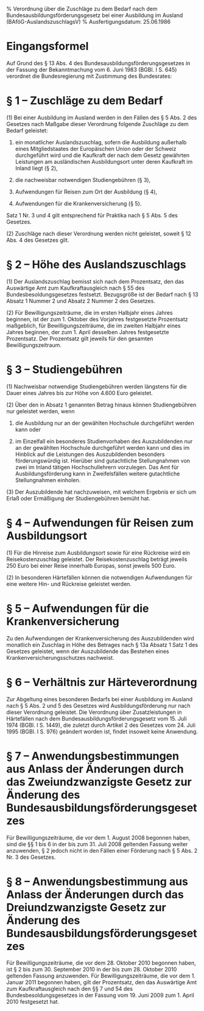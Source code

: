 % Verordnung über die Zuschläge zu dem Bedarf nach dem Bundesausbildungsförderungsgesetz bei einer Ausbildung im Ausland  (BAföG-AuslandszuschlagsV)
% Ausfertigungsdatum: 25.06.1986
 
# Eingangsformel

Auf Grund des § 13 Abs. 4 des Bundesausbildungsförderungsgesetzes in der Fassung der Bekanntmachung vom 6. Juni 1983 (BGBl. I S. 645) verordnet die Bundesregierung mit Zustimmung des Bundesrates:

# § 1 – Zuschläge zu dem Bedarf

(1) Bei einer Ausbildung im Ausland werden in den Fällen des § 5 Abs. 2 des Gesetzes nach Maßgabe dieser Verordnung folgende Zuschläge zu dem Bedarf geleistet:

1. ein monatlicher Auslandszuschlag, sofern die Ausbildung außerhalb eines Mitgliedstaates der Europäischen Union oder der Schweiz durchgeführt wird und die Kaufkraft der nach dem Gesetz gewährten Leistungen am ausländischen Ausbildungsort unter deren Kaufkraft im Inland liegt (§ 2),

2. die nachweisbar notwendigen Studiengebühren (§ 3),

3. Aufwendungen für Reisen zum Ort der Ausbildung (§ 4),

4. Aufwendungen für die Krankenversicherung (§ 5).

Satz 1 Nr. 3 und 4 gilt entsprechend für Praktika nach § 5 Abs. 5 des Gesetzes.

(2) Zuschläge nach dieser Verordnung werden nicht geleistet, soweit § 12 Abs. 4 des Gesetzes gilt.

# § 2 – Höhe des Auslandszuschlags

(1) Der Auslandszuschlag bemisst sich nach dem Prozentsatz, den das Auswärtige Amt zum Kaufkraftausgleich nach § 55 des Bundesbesoldungsgesetzes festsetzt. Bezugsgröße ist der Bedarf nach § 13 Absatz 1 Nummer 2 und Absatz 2 Nummer 2 des Gesetzes.

(2) Für Bewilligungszeiträume, die im ersten Halbjahr eines Jahres beginnen, ist der zum 1. Oktober des Vorjahres festgesetzte Prozentsatz maßgeblich, für Bewilligungszeiträume, die im zweiten Halbjahr eines Jahres beginnen, der zum 1. April desselben Jahres festgesetzte Prozentsatz. Der Prozentsatz gilt jeweils für den gesamten Bewilligungszeitraum.

# § 3 – Studiengebühren

(1) Nachweisbar notwendige Studiengebühren werden längstens für die Dauer eines Jahres bis zur Höhe von 4.600 Euro geleistet.

(2) Über den in Absatz 1 genannten Betrag hinaus können Studiengebühren nur geleistet werden, wenn

1. die Ausbildung nur an der gewählten Hochschule durchgeführt werden kann oder

2. im Einzelfall ein besonderes Studienvorhaben des Auszubildenden nur an der gewählten Hochschule durchgeführt werden kann und dies im Hinblick auf die Leistungen des Auszubildenden besonders förderungswürdig ist. Hierüber sind gutachtliche Stellungnahmen von zwei im Inland tätigen Hochschullehrern vorzulegen. Das Amt für Ausbildungsförderung kann in Zweifelsfällen weitere gutachtliche Stellungnahmen einholen.

(3) Der Auszubildende hat nachzuweisen, mit welchem Ergebnis er sich um Erlaß oder Ermäßigung der Studiengebühren bemüht hat.

# § 4 – Aufwendungen für Reisen zum Ausbildungsort

(1) Für die Hinreise zum Ausbildungsort sowie für eine Rückreise wird ein Reisekostenzuschlag geleistet. Der Reisekostenzuschlag beträgt jeweils 250 Euro bei einer Reise innerhalb Europas, sonst jeweils 500 Euro.

(2) In besonderen Härtefällen können die notwendigen Aufwendungen für eine weitere Hin- und Rückreise geleistet werden.

# § 5 – Aufwendungen für die Krankenversicherung

Zu den Aufwendungen der Krankenversicherung des Auszubildenden wird monatlich ein Zuschlag in Höhe des Betrages nach § 13a Absatz 1 Satz 1 des Gesetzes geleistet, wenn der Auszubildende das Bestehen eines Krankenversicherungsschutzes nachweist.

# § 6 – Verhältnis zur Härteverordnung

Zur Abgeltung eines besonderen Bedarfs bei einer Ausbildung im Ausland nach § 5 Abs. 2 und 5 des Gesetzes wird Ausbildungsförderung nur nach dieser Verordnung geleistet. Die Verordnung über Zusatzleistungen in Härtefällen nach dem Bundesausbildungsförderungsgesetz vom 15. Juli 1974 (BGBl. I S. 1449), die zuletzt durch Artikel 2 des Gesetzes vom 24. Juli 1995 (BGBl. I S. 976) geändert worden ist, findet insoweit keine Anwendung.

# § 7 – Anwendungsbestimmungen aus Anlass der Änderungen durch das Zweiundzwanzigste Gesetz zur Änderung des Bundesausbildungsförderungsgesetzes

Für Bewilligungszeiträume, die vor dem 1. August 2008 begonnen haben, sind die §§ 1 bis 6 in der bis zum 31. Juli 2008 geltenden Fassung weiter anzuwenden, § 2 jedoch nicht in den Fällen einer Förderung nach § 5 Abs. 2 Nr. 3 des Gesetzes.

# § 8 – Anwendungsbestimmung aus Anlass der Änderungen durch das Dreiundzwanzigste Gesetz zur Änderung des Bundesausbildungsförderungsgesetzes

Für Bewilligungszeiträume, die vor dem 28. Oktober 2010 begonnen haben, ist § 2 bis zum 30. September 2010 in der bis zum 28. Oktober 2010 geltenden Fassung anzuwenden. Für Bewilligungszeiträume, die vor dem 1. Januar 2011 begonnen haben, gilt der Prozentsatz, den das Auswärtige Amt zum Kaufkraftausgleich nach den §§ 7 und 54 des Bundesbesoldungsgesetzes in der Fassung vom 19. Juni 2009 zum 1. April 2010 festgesetzt hat.

